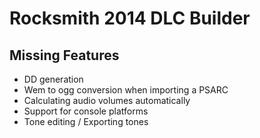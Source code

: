 # Rocksmith 2014 DLC Builder

## Missing Features

- DD generation
- Wem to ogg conversion when importing a PSARC
- Calculating audio volumes automatically
- Support for console platforms
- Tone editing / Exporting tones
